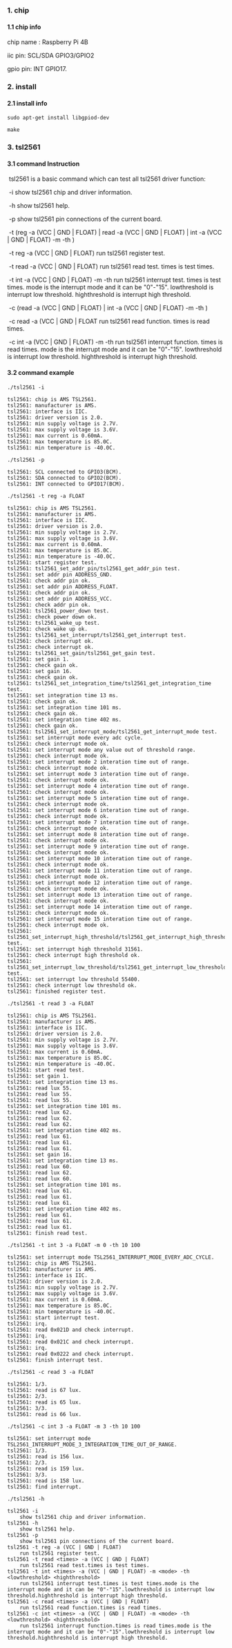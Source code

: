 ### 1. chip

#### 1.1 chip info

chip name : Raspberry Pi 4B

iic pin: SCL/SDA GPIO3/GPIO2

gpio pin: INT GPIO17.

### 2. install

#### 2.1 install info

```shell
sudo apt-get install libgpiod-dev

make
```

### 3. tsl2561

#### 3.1 command Instruction

​          tsl2561 is a basic command which can test all tsl2561 driver function:

​           -i        show tsl2561 chip and driver information.

​           -h       show tsl2561 help.

​           -p       show tsl2561 pin connections of the current board.

​           -t (reg -a (VCC | GND | FLOAT) | read <times> -a (VCC | GND | FLOAT) | int <times> -a (VCC | GND | FLOAT) -m <mode> -th <lowthreshold> <highthreshold>)

​           -t reg -a (VCC | GND | FLOAT)        run tsl2561 register test. 

​           -t read <times> -a (VCC | GND | FLOAT)        run tsl2561 read test. times is test times.

​           -t int <times> -a (VCC | GND | FLOAT) -m <mode> -th <lowthreshold> <highthreshold>        run tsl2561 interrupt test. times is test times.  mode is the interrupt mode and it can be "0"-"15". lowthreshold is interrupt low threshold. highthreshold is interrupt high threshold.

​            -c (read <times>  -a (VCC | GND | FLOAT) | int <times> -a (VCC | GND | FLOAT) -m <mode> -th <lowthreshold> <highthreshold>)

​            -c read <times>  -a (VCC | GND | FLOAT        run tsl2561 read function. times is read times.

​            -c int <times> -a (VCC | GND | FLOAT) -m <mode> -th <lowthreshold> <highthreshold>        run tsl2561 interrupt function. times is read times.  mode is the interrupt mode and it can be "0"-"15". lowthreshold is interrupt low threshold. highthreshold is interrupt high threshold.

#### 3.2 command example

```shell
./tsl2561 -i

tsl2561: chip is AMS TSL2561.
tsl2561: manufacturer is AMS.
tsl2561: interface is IIC.
tsl2561: driver version is 2.0.
tsl2561: min supply voltage is 2.7V.
tsl2561: max supply voltage is 3.6V.
tsl2561: max current is 0.60mA.
tsl2561: max temperature is 85.0C.
tsl2561: min temperature is -40.0C.
```

```shell
./tsl2561 -p

tsl2561: SCL connected to GPIO3(BCM).
tsl2561: SDA connected to GPIO2(BCM).
tsl2561: INT connected to GPIO17(BCM).
```

```shell
./tsl2561 -t reg -a FLOAT

tsl2561: chip is AMS TSL2561.
tsl2561: manufacturer is AMS.
tsl2561: interface is IIC.
tsl2561: driver version is 2.0.
tsl2561: min supply voltage is 2.7V.
tsl2561: max supply voltage is 3.6V.
tsl2561: max current is 0.60mA.
tsl2561: max temperature is 85.0C.
tsl2561: min temperature is -40.0C.
tsl2561: start register test.
tsl2561: tsl2561_set_addr_pin/tsl2561_get_addr_pin test.
tsl2561: set addr pin ADDRESS_GND.
tsl2561: check addr pin ok.
tsl2561: set addr pin ADDRESS_FLOAT.
tsl2561: check addr pin ok.
tsl2561: set addr pin ADDRESS_VCC.
tsl2561: check addr pin ok.
tsl2561: tsl2561_power_down test.
tsl2561: check power down ok.
tsl2561: tsl2561_wake_up test.
tsl2561: check wake up ok.
tsl2561: tsl2561_set_interrupt/tsl2561_get_interrupt test.
tsl2561: check interrupt ok.
tsl2561: check interrupt ok.
tsl2561: tsl2561_set_gain/tsl2561_get_gain test.
tsl2561: set gain 1.
tsl2561: check gain ok.
tsl2561: set gain 16.
tsl2561: check gain ok.
tsl2561: tsl2561_set_integration_time/tsl2561_get_integration_time test.
tsl2561: set integration time 13 ms.
tsl2561: check gain ok.
tsl2561: set integration time 101 ms.
tsl2561: check gain ok.
tsl2561: set integration time 402 ms.
tsl2561: check gain ok.
tsl2561: tsl2561_set_interrupt_mode/tsl2561_get_interrupt_mode test.
tsl2561: set interrupt mode every adc cycle.
tsl2561: check interrupt mode ok.
tsl2561: set interrupt mode any value out of threshold range.
tsl2561: check interrupt mode ok.
tsl2561: set interrupt mode 2 interation time out of range.
tsl2561: check interrupt mode ok.
tsl2561: set interrupt mode 3 interation time out of range.
tsl2561: check interrupt mode ok.
tsl2561: set interrupt mode 4 interation time out of range.
tsl2561: check interrupt mode ok.
tsl2561: set interrupt mode 5 interation time out of range.
tsl2561: check interrupt mode ok.
tsl2561: set interrupt mode 6 interation time out of range.
tsl2561: check interrupt mode ok.
tsl2561: set interrupt mode 7 interation time out of range.
tsl2561: check interrupt mode ok.
tsl2561: set interrupt mode 8 interation time out of range.
tsl2561: check interrupt mode ok.
tsl2561: set interrupt mode 9 interation time out of range.
tsl2561: check interrupt mode ok.
tsl2561: set interrupt mode 10 interation time out of range.
tsl2561: check interrupt mode ok.
tsl2561: set interrupt mode 11 interation time out of range.
tsl2561: check interrupt mode ok.
tsl2561: set interrupt mode 12 interation time out of range.
tsl2561: check interrupt mode ok.
tsl2561: set interrupt mode 13 interation time out of range.
tsl2561: check interrupt mode ok.
tsl2561: set interrupt mode 14 interation time out of range.
tsl2561: check interrupt mode ok.
tsl2561: set interrupt mode 15 interation time out of range.
tsl2561: check interrupt mode ok.
tsl2561: tsl2561_set_interrupt_high_threshold/tsl2561_get_interrupt_high_threshold test.
tsl2561: set interrupt high threshold 31561.
tsl2561: check interrupt high threshold ok.
tsl2561: tsl2561_set_interrupt_low_threshold/tsl2561_get_interrupt_low_threshold test.
tsl2561: set interrupt low threshold 55400.
tsl2561: check interrupt low threshold ok.
tsl2561: finished register test.
```

```shell
./tsl2561 -t read 3 -a FLOAT

tsl2561: chip is AMS TSL2561.
tsl2561: manufacturer is AMS.
tsl2561: interface is IIC.
tsl2561: driver version is 2.0.
tsl2561: min supply voltage is 2.7V.
tsl2561: max supply voltage is 3.6V.
tsl2561: max current is 0.60mA.
tsl2561: max temperature is 85.0C.
tsl2561: min temperature is -40.0C.
tsl2561: start read test.
tsl2561: set gain 1.
tsl2561: set integration time 13 ms.
tsl2561: read lux 55.
tsl2561: read lux 55.
tsl2561: read lux 55.
tsl2561: set integration time 101 ms.
tsl2561: read lux 62.
tsl2561: read lux 62.
tsl2561: read lux 62.
tsl2561: set integration time 402 ms.
tsl2561: read lux 61.
tsl2561: read lux 61.
tsl2561: read lux 61.
tsl2561: set gain 16.
tsl2561: set integration time 13 ms.
tsl2561: read lux 60.
tsl2561: read lux 62.
tsl2561: read lux 60.
tsl2561: set integration time 101 ms.
tsl2561: read lux 61.
tsl2561: read lux 61.
tsl2561: read lux 61.
tsl2561: set integration time 402 ms.
tsl2561: read lux 61.
tsl2561: read lux 61.
tsl2561: read lux 61.
tsl2561: finish read test.
```

```shell
./tsl2561 -t int 3 -a FLOAT -m 0 -th 10 100

tsl2561: set interrupt mode TSL2561_INTERRUPT_MODE_EVERY_ADC_CYCLE.
tsl2561: chip is AMS TSL2561.
tsl2561: manufacturer is AMS.
tsl2561: interface is IIC.
tsl2561: driver version is 2.0.
tsl2561: min supply voltage is 2.7V.
tsl2561: max supply voltage is 3.6V.
tsl2561: max current is 0.60mA.
tsl2561: max temperature is 85.0C.
tsl2561: min temperature is -40.0C.
tsl2561: start interrupt test.
tsl2561: irq.
tsl2561: read 0x021D and check interrupt.
tsl2561: irq.
tsl2561: read 0x021C and check interrupt.
tsl2561: irq.
tsl2561: read 0x0222 and check interrupt.
tsl2561: finish interrupt test.
```

```shell
./tsl2561 -c read 3 -a FLOAT

tsl2561: 1/3.
tsl2561: read is 67 lux.
tsl2561: 2/3.
tsl2561: read is 65 lux.
tsl2561: 3/3.
tsl2561: read is 66 lux.
```

```shell
./tsl2561 -c int 3 -a FLOAT -m 3 -th 10 100

tsl2561: set interrupt mode TSL2561_INTERRUPT_MODE_3_INTEGRATION_TIME_OUT_OF_RANGE.
tsl2561: 1/3.
tsl2561: read is 156 lux.
tsl2561: 2/3.
tsl2561: read is 159 lux.
tsl2561: 3/3.
tsl2561: read is 158 lux.
tsl2561: find interrupt.
```

```shell
./tsl2561 -h

tsl2561 -i
	show tsl2561 chip and driver information.
tsl2561 -h
	show tsl2561 help.
tsl2561 -p
	show tsl2561 pin connections of the current board.
tsl2561 -t reg -a (VCC | GND | FLOAT)
	run tsl2561 register test.
tsl2561 -t read <times> -a (VCC | GND | FLOAT)
	run tsl2561 read test.times is test times.
tsl2561 -t int <times> -a (VCC | GND | FLOAT) -m <mode> -th <lowthreshold> <highthreshold>
	run tsl2561 interrupt test.times is test times.mode is the interrupt mode and it can be "0"-"15".lowthreshold is interrupt low threshold.highthreshold is interrupt high threshold.
tsl2561 -c read <times> -a (VCC | GND | FLOAT)
	run tsl2561 read function.times is read times.
tsl2561 -c int <times> -a (VCC | GND | FLOAT) -m <mode> -th <lowthreshold> <highthreshold>
	run tsl2561 interrupt function.times is read times.mode is the interrupt mode and it can be "0"-"15".lowthreshold is interrupt low threshold.highthreshold is interrupt high threshold.
```

